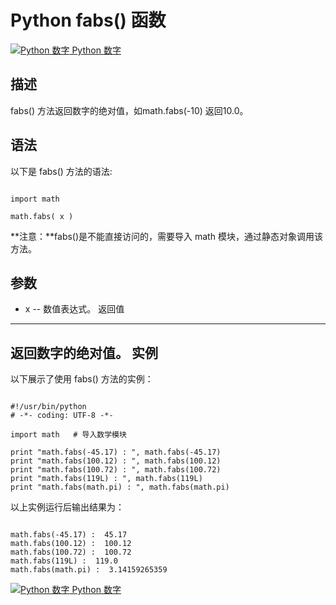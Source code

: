 Python  fabs() 函数
=================

 [![Python 数字](../images/up.gif)
 Python 数字](python-numbers.html)


  描述
--

 fabs() 方法返回数字的绝对值，如math.fabs(-10) 返回10.0。

  语法
--

 以下是 fabs() 方法的语法:

 
```

import math

math.fabs( x )

```

 **注意：**fabs()是不能直接访问的，需要导入 math 模块，通过静态对象调用该方法。

  参数
--

  *  x -- 数值表达式。 
   返回值
---

 返回数字的绝对值。  实例
--

  以下展示了使用 fabs() 方法的实例： 

 
```

#!/usr/bin/python
# -*- coding: UTF-8 -*-

import math   # 导入数学模块

print "math.fabs(-45.17) : ", math.fabs(-45.17)
print "math.fabs(100.12) : ", math.fabs(100.12)
print "math.fabs(100.72) : ", math.fabs(100.72)
print "math.fabs(119L) : ", math.fabs(119L)
print "math.fabs(math.pi) : ", math.fabs(math.pi)

```

  以上实例运行后输出结果为：

 
```

math.fabs(-45.17) :  45.17
math.fabs(100.12) :  100.12
math.fabs(100.72) :  100.72
math.fabs(119L) :  119.0
math.fabs(math.pi) :  3.14159265359

```

 [![Python 数字](../images/up.gif)
 Python 数字](python-numbers.html)